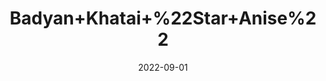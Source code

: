 ---
title: 'Badyan+Khatai+%22Star+Anise%22'
date: '2022-09-01' 
metatag: '' 
inventory: '0' 
draft: false 
# meta description 
shortDescripton: ''
description: 'Spices'
longdescription: ''
featured: True
# product Price
price: '150.0'
# Product Short Description
shortDescription: ''
productID: 'B58F1A0B-212A-ED11-9968-005056B3A416'
type: 'products'
category: 'Spices' 
thumnailproduct: 'https://aminsaddiquidawakhana.eralive.net/images/products/B58F1A0B-212A-ED11-9968-005056B3A4161.png' 
images:
  - image: 'images/products/B58F1A0B-212A-ED11-9968-005056B3A4161.png'  
Variants:
---